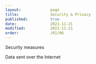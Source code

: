 ```yaml
---
layout:             page
title:              Security & Privacy
published:          true
date:               2021-11-21
modified:           2021-11-21
order:              /01/06
---
```

<todo>Security measures</todo>

<todo>Data sent over the Internet</todo>